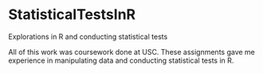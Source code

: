 # StatisticalTestsInR
Explorations in R and conducting statistical tests

All of this work was coursework done at USC. These assignments gave me experience in manipulating data and conducting statistical tests in R.

